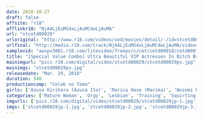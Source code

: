 ```yaml
---
date: 2018-10-27
draft: false
affsite: "r18"
afflinkr18: "NjA4LjEuMS4xLjAuMC4wLjAuMA"
url: "stcetd00029"
urloriginal: "http://www.r18.com/videos/vod/movies/detail/-/id=stcetd00029"
urlfinal: "http://media.r18.com/track/NjA4LjEuMS4xLjAuMC4wLjAuMA/videos/vod/movies/detail/-/id=stcetd00029"
samplevid: "awspv3001.r18.com/litevideo/freepv/c/cet/cetd00018/cetd00018_dmb_w.mp4"
title: "[Special Value Combo] Ultra Beautiful VIP Actresses In Bitch Breaking In Impregnation Sex! Yu Kawakami Marika Azusa Kirihara Kana Nagasawa Nozomi Hazuki Ren Azumi"
mainimgurl: "pics.r18.com/digital/video/stcetd00029/stcetd00029ps.jpg"
mainimgs: "stcetd00029ps.jpg"
releasedate: "Mar. 29, 2018"
duration: 540
productioncomp: "Celeb no Tomo"
girls: ['Azusa Kirihara (Azusa Ito)', 'Marica Hase (Marika)', 'Nozomi Hatzuki', 'Ren Azumi', 'Kana Nagasawa', 'Yuu Kawakami']
categories: ['Mature Woman', 'Orgy', 'Lesbian', 'Training', 'Squirting', 'Set Items']
imgurls: ['pics.r18.com/digital/video/stcetd00029/stcetd00029jp-1.jpg', 'pics.r18.com/digital/video/stcetd00029/stcetd00029jp-2.jpg', 'pics.r18.com/digital/video/stcetd00029/stcetd00029jp-3.jpg', 'pics.r18.com/digital/video/stcetd00029/stcetd00029jp-4.jpg', 'pics.r18.com/digital/video/stcetd00029/stcetd00029jp-5.jpg', 'pics.r18.com/digital/video/stcetd00029/stcetd00029jp-6.jpg', 'pics.r18.com/digital/video/stcetd00029/stcetd00029jp-7.jpg', 'pics.r18.com/digital/video/stcetd00029/stcetd00029jp-8.jpg', 'pics.r18.com/digital/video/stcetd00029/stcetd00029jp-9.jpg', 'pics.r18.com/digital/video/stcetd00029/stcetd00029jp-10.jpg', 'pics.r18.com/digital/video/stcetd00029/stcetd00029jp-11.jpg', 'pics.r18.com/digital/video/stcetd00029/stcetd00029jp-12.jpg', 'pics.r18.com/digital/video/stcetd00029/stcetd00029jp-13.jpg', 'pics.r18.com/digital/video/stcetd00029/stcetd00029jp-14.jpg', 'pics.r18.com/digital/video/stcetd00029/stcetd00029jp-15.jpg', 'pics.r18.com/digital/video/stcetd00029/stcetd00029jp-16.jpg', 'pics.r18.com/digital/video/stcetd00029/stcetd00029jp-17.jpg', 'pics.r18.com/digital/video/stcetd00029/stcetd00029jp-18.jpg', 'pics.r18.com/digital/video/stcetd00029/stcetd00029jp-19.jpg', 'pics.r18.com/digital/video/stcetd00029/stcetd00029jp-20.jpg']
imgs: ['stcetd00029jp-1.jpg', 'stcetd00029jp-2.jpg', 'stcetd00029jp-3.jpg', 'stcetd00029jp-4.jpg', 'stcetd00029jp-5.jpg', 'stcetd00029jp-6.jpg', 'stcetd00029jp-7.jpg', 'stcetd00029jp-8.jpg', 'stcetd00029jp-9.jpg', 'stcetd00029jp-10.jpg', 'stcetd00029jp-11.jpg', 'stcetd00029jp-12.jpg', 'stcetd00029jp-13.jpg', 'stcetd00029jp-14.jpg', 'stcetd00029jp-15.jpg', 'stcetd00029jp-16.jpg', 'stcetd00029jp-17.jpg', 'stcetd00029jp-18.jpg', 'stcetd00029jp-19.jpg', 'stcetd00029jp-20.jpg']
---
```

